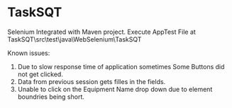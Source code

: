 # TaskSQT
Selenium Integrated with Maven project.
Execute AppTest File at TaskSQT\src\test\java\WebSelenium\TaskSQT

Known issues:
1. Due to slow response time of application sometimes Some Buttons did not get clicked.
2. Data from previous session gets filles in the fields.
3. Unable to click on the Equipment Name drop down due to element boundries being short.

